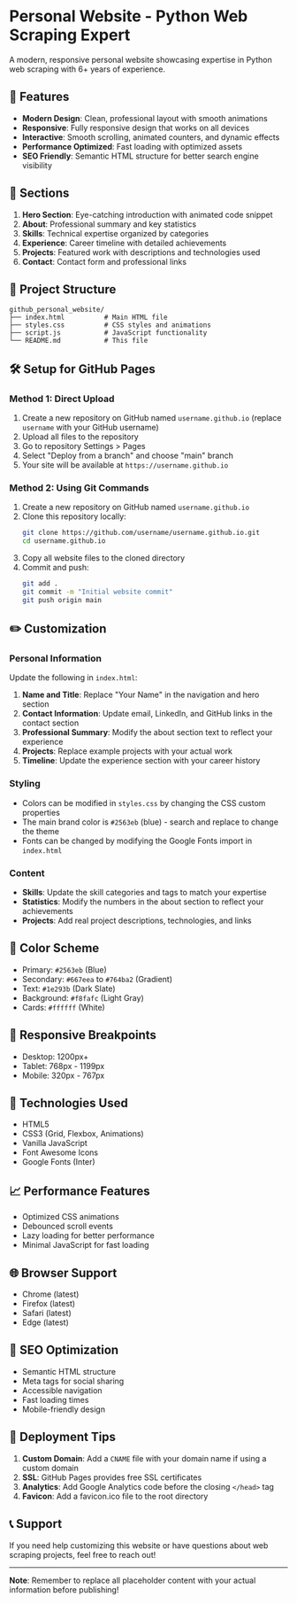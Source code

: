 # Personal Website - Python Web Scraping Expert

A modern, responsive personal website showcasing expertise in Python web scraping with 6+ years of experience.

## 🌟 Features

- **Modern Design**: Clean, professional layout with smooth animations
- **Responsive**: Fully responsive design that works on all devices
- **Interactive**: Smooth scrolling, animated counters, and dynamic effects
- **Performance Optimized**: Fast loading with optimized assets
- **SEO Friendly**: Semantic HTML structure for better search engine visibility

## 🚀 Sections

1. **Hero Section**: Eye-catching introduction with animated code snippet
2. **About**: Professional summary and key statistics
3. **Skills**: Technical expertise organized by categories
4. **Experience**: Career timeline with detailed achievements
5. **Projects**: Featured work with descriptions and technologies used
6. **Contact**: Contact form and professional links

## 📁 Project Structure

```
github_personal_website/
├── index.html          # Main HTML file
├── styles.css          # CSS styles and animations
├── script.js           # JavaScript functionality
└── README.md           # This file
```

## 🛠️ Setup for GitHub Pages

### Method 1: Direct Upload
1. Create a new repository on GitHub named `username.github.io` (replace `username` with your GitHub username)
2. Upload all files to the repository
3. Go to repository Settings > Pages
4. Select "Deploy from a branch" and choose "main" branch
5. Your site will be available at `https://username.github.io`

### Method 2: Using Git Commands
1. Create a new repository on GitHub named `username.github.io`
2. Clone this repository locally:
   ```bash
   git clone https://github.com/username/username.github.io.git
   cd username.github.io
   ```
3. Copy all website files to the cloned directory
4. Commit and push:
   ```bash
   git add .
   git commit -m "Initial website commit"
   git push origin main
   ```

## ✏️ Customization

### Personal Information
Update the following in `index.html`:

1. **Name and Title**: Replace "Your Name" in the navigation and hero section
2. **Contact Information**: Update email, LinkedIn, and GitHub links in the contact section
3. **Professional Summary**: Modify the about section text to reflect your experience
4. **Projects**: Replace example projects with your actual work
5. **Timeline**: Update the experience section with your career history

### Styling
- Colors can be modified in `styles.css` by changing the CSS custom properties
- The main brand color is `#2563eb` (blue) - search and replace to change the theme
- Fonts can be changed by modifying the Google Fonts import in `index.html`

### Content
- **Skills**: Update the skill categories and tags to match your expertise
- **Statistics**: Modify the numbers in the about section to reflect your achievements
- **Projects**: Add real project descriptions, technologies, and links

## 🎨 Color Scheme

- Primary: `#2563eb` (Blue)
- Secondary: `#667eea` to `#764ba2` (Gradient)
- Text: `#1e293b` (Dark Slate)
- Background: `#f8fafc` (Light Gray)
- Cards: `#ffffff` (White)

## 📱 Responsive Breakpoints

- Desktop: 1200px+
- Tablet: 768px - 1199px
- Mobile: 320px - 767px

## 🔧 Technologies Used

- HTML5
- CSS3 (Grid, Flexbox, Animations)
- Vanilla JavaScript
- Font Awesome Icons
- Google Fonts (Inter)

## 📈 Performance Features

- Optimized CSS animations
- Debounced scroll events
- Lazy loading for better performance
- Minimal JavaScript for fast loading

## 🌐 Browser Support

- Chrome (latest)
- Firefox (latest)
- Safari (latest)
- Edge (latest)

## 📝 SEO Optimization

- Semantic HTML structure
- Meta tags for social sharing
- Accessible navigation
- Fast loading times
- Mobile-friendly design

## 🚀 Deployment Tips

1. **Custom Domain**: Add a `CNAME` file with your domain name if using a custom domain
2. **SSL**: GitHub Pages provides free SSL certificates
3. **Analytics**: Add Google Analytics code before the closing `</head>` tag
4. **Favicon**: Add a favicon.ico file to the root directory

## 📞 Support

If you need help customizing this website or have questions about web scraping projects, feel free to reach out!

---

**Note**: Remember to replace all placeholder content with your actual information before publishing!
